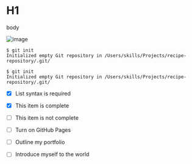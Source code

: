 # H1 
body

![image](https://github.com/Exp-Communicate-Using-Markdown-Cohort-1/series-communicate-using-markdown-xingyu7/assets/116433827/55798306-a2c7-4627-9215-c4bec6731a91)

```
$ git init
Initialized empty Git repository in /Users/skills/Projects/recipe-repository/.git/
```

```
$ git init
Initialized empty Git repository in /Users/skills/Projects/recipe-repository/.git/
```


- [x] List syntax is required
- [x] This item is complete
- [ ] This item is not complete

- [ ] Turn on GitHub Pages
- [ ] Outline my portfolio
- [ ] Introduce myself to the world
